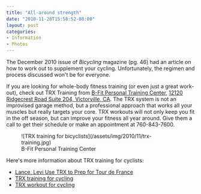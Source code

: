```yaml
---
title: "All-around strength"
date: "2010-11-28T15:58:52-08:00"
layout: post
categories:
- Information
- Photos
---
```


The December 2010 issue of *Bicycling* magazine (pg. 46) had an article on how to work out to supplement your cycling. Unfortunately, the regimen and process discussed won't be for everyone.  
  
If you are looking for whole-body fitness training (or even just a great work-out), check out TRX Training from [B-Fit Personal Training Center](https://www.crossfitbeehive.com "B-Fit Personal Training Center"), [12120 Ridgecrest Road Suite 204, Victorville, CA](https://maps.google.com/maps?client=safari&q=12120+Ridgecrest+Road+Suite+204,+Victorville,+CA&oe=UTF-8&ie=UTF8&hq=&hnear=12120+Ridgecrest+Rd,+Victorville,+San+Bernardino,+California+92395&gl=us&t=h&z=16). The TRX system is not an improvised garage method, but a professional approach that works all your muscles but really targets your core. TRX workouts will not only keep you fit in the off season, but can improve your fitness all year around. Give them a call to get their schedule or make an appointment at 760-843-7600.

<figure>![TRX training for bicyclists](/assets/img/2010/11/trx-training.jpg)<figcaption>B-Fit Personal Training Center</figcaption></figure>Here's more information about TRX training for cyclists:

- [Lance, Levi Use TRX to Prep for Tour de France](https://www.trxtraining.com/train/how-lance-levi-use-trx-to-prep-for-tour-de-france)
- [TRX training for cycling](https://www.trxtraining.com/train/trx-training-for-cyclists)
- [TRX workout for cycling](https://www.trxtraining.com/train/trx-workout-for-cycling)